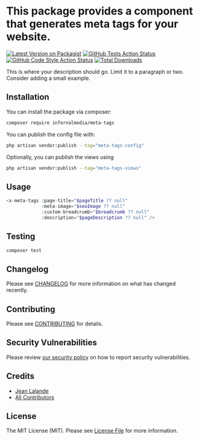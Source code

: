 # This package provides a component that generates meta tags for your website.

[![Latest Version on Packagist](https://img.shields.io/packagist/v/infernalmedia/meta-tags.svg?style=flat-square)](https://packagist.org/packages/infernalmedia/meta-tags)
[![GitHub Tests Action Status](https://img.shields.io/github/actions/workflow/status/infernalmedia/meta-tags/run-tests.yml?branch=main&label=tests&style=flat-square)](https://github.com/infernalmedia/meta-tags/actions?query=workflow%3Arun-tests+branch%3Amain)
[![GitHub Code Style Action Status](https://img.shields.io/github/actions/workflow/status/infernalmedia/meta-tags/fix-php-code-style-issues.yml?branch=main&label=code%20style&style=flat-square)](https://github.com/infernalmedia/meta-tags/actions?query=workflow%3A"Fix+PHP+code+style+issues"+branch%3Amain)
[![Total Downloads](https://img.shields.io/packagist/dt/infernalmedia/meta-tags.svg?style=flat-square)](https://packagist.org/packages/infernalmedia/meta-tags)

This is where your description should go. Limit it to a paragraph or two. Consider adding a small example.

## Installation

You can install the package via composer:

```bash
composer require infernalmedia/meta-tags
```

You can publish the config file with:

```bash
php artisan vendor:publish --tag="meta-tags-config"
```

Optionally, you can publish the views using

```bash
php artisan vendor:publish --tag="meta-tags-views"
```

## Usage

```php
<x-meta-tags :page-title="$pageTitle ?? null"
             :meta-image="$seoImage ?? null"
             :custom-breadcrumb="$breadcrumb ?? null"
             :description="$pageDescription ?? null" />
```

## Testing

```bash
composer test
```

## Changelog

Please see [CHANGELOG](CHANGELOG.md) for more information on what has changed recently.

## Contributing

Please see [CONTRIBUTING](CONTRIBUTING.md) for details.

## Security Vulnerabilities

Please review [our security policy](../../security/policy) on how to report security vulnerabilities.

## Credits

- [Jean Lalande](https://github.com/jlalande)
- [All Contributors](../../contributors)

## License

The MIT License (MIT). Please see [License File](LICENSE.md) for more information.
